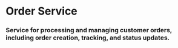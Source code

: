 # Order Service

### Service for processing and managing customer orders, including order creation, tracking, and status updates.